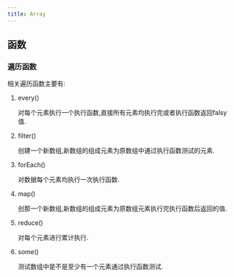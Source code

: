 ```yaml
---
title: Array
---
```


## 函数

### 遍历函数

相关遍历函数主要有:

1. every()

   对每个元素执行一个执行函数,直接所有元素均执行完或者执行函数返回falsy值.

2. filter()

   创建一个新数组,新数组的组成元素为原数组中通过执行函数测试的元素.

3. forEach()

   对数据每个元素均执行一次执行函数.

4. map()

   创那一个新数组,新数组的组成元素为原数组元素执行完执行函数后返回的值.

5. reduce()

   对每个元素进行累计执行.

6. some()

   测试数组中是不是至少有一个元素通过执行函数测试.
   
    

